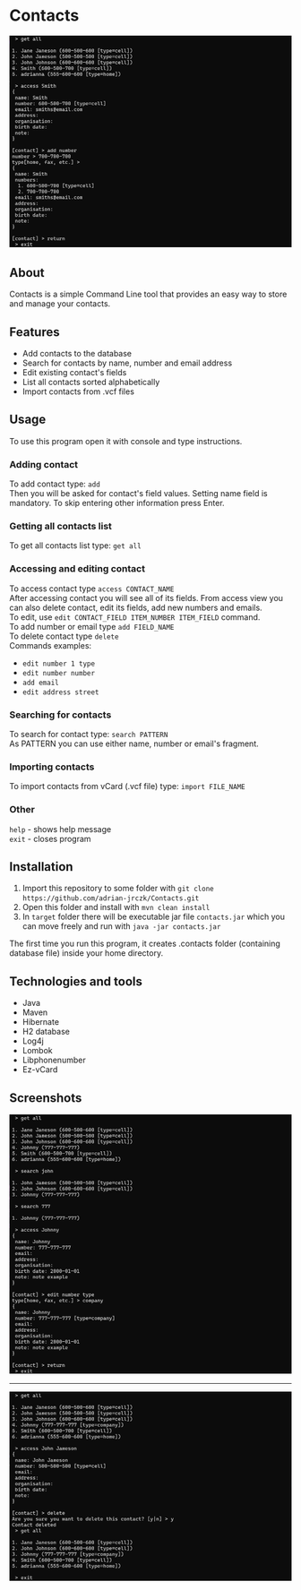 # Contacts

![screenshot 1](images/screenshot01.png?raw=true "Usage example 1")


## About

Contacts is a simple Command Line tool that provides an easy way to store and manage your contacts.

## Features

- Add contacts to the database
- Search for contacts by name, number and email address
- Edit existing contact's fields
- List all contacts sorted alphabetically
- Import contacts from .vcf files

## Usage

To use this program open it with console and type instructions.

### Adding contact
To add contact type: `add`<br/>
Then you will be asked for contact's field values. Setting name field is mandatory.
To skip entering other information press Enter.

### Getting all contacts list
To get all contacts list type: `get all`

### Accessing and editing contact
To access contact type `access CONTACT_NAME`<br/>
After accessing contact you will see all of its fields.
From access view you can also delete contact, edit its fields, add new numbers and emails.<br/>
To edit, use `edit CONTACT_FIELD ITEM_NUMBER ITEM_FIELD` command.<br/>
To add number or email type `add FIELD_NAME`<br/>
To delete contact type `delete`<br/>
Commands examples:
- `edit number 1 type`
- `edit number number`
- `add email`
- `edit address street`


### Searching for contacts
To search for contact type: `search PATTERN`<br/>
As PATTERN you can use either name, number or email's fragment.

### Importing contacts
To import contacts from vCard (.vcf file) type: `import FILE_NAME`


### Other
`help`   - shows help message<br/>
`exit`   - closes program

## Installation

1. Import this repository to some folder with `git clone https://github.com/adrian-jrczk/Contacts.git`
2. Open this folder and install with `mvn clean install`
3. In `target` folder there will be executable jar file `contacts.jar` which you can move freely and run with `java -jar contacts.jar`

The first time you run this program, it creates .contacts folder (containing database file) inside your home directory.

## Technologies and tools

- Java
- Maven
- Hibernate
- H2 database
- Log4j
- Lombok
- Libphonenumber
- Ez-vCard

## Screenshots

![screenshot 2](images/screenshot02.png?raw=true "Usage example 2")
***
![screenshot 3](images/screenshot03.png?raw=true "Usage example 3")

